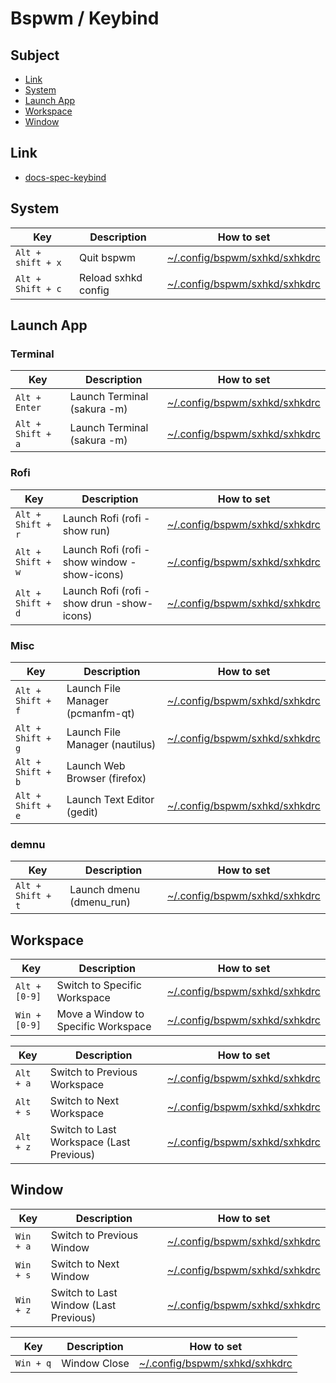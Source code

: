 
# Bspwm / Keybind


## Subject

* [Link](#link)
* [System](#system)
* [Launch App](#launch-app)
* [Workspace](#workspace)
* [Window](#window)


## Link

* [docs-spec-keybind](../../../docs/spec/Keybind.md)


## System

| Key | Description | How to set |
| --- | --- | --- |
| `Alt + shift + x` | Quit bspwm | [~/.config/bspwm/sxhkd/sxhkdrc](config/sxhkd/sxhkdrc#) |
| `Alt + Shift + c` | Reload sxhkd config | [~/.config/bspwm/sxhkd/sxhkdrc](config/sxhkd/sxhkdrc#L37) |


## Launch App

### Terminal

| Key | Description | How to set |
| --- | --- | --- |
| `Alt + Enter` | Launch Terminal (sakura -m) | [~/.config/bspwm/sxhkd/sxhkdrc](config/sxhkd/sxhkdrc#) |
| `Alt + Shift + a` | Launch Terminal (sakura -m) | [~/.config/bspwm/sxhkd/sxhkdrc](config/sxhkd/sxhkdrc#) |

### Rofi

| Key | Description | How to set |
| --- | --- | --- |
| `Alt + Shift + r` | Launch Rofi (rofi -show run) | [~/.config/bspwm/sxhkd/sxhkdrc](config/sxhkd/sxhkdrc#) |
| `Alt + Shift + w` | Launch Rofi (rofi -show window -show-icons) | [~/.config/bspwm/sxhkd/sxhkdrc](config/sxhkd/sxhkdrc#) |
| `Alt + Shift + d` | Launch Rofi (rofi -show drun -show-icons) | [~/.config/bspwm/sxhkd/sxhkdrc](config/sxhkd/sxhkdrc#) |

### Misc

| Key | Description | How to set |
| --- | --- | --- |
| `Alt + Shift + f` | Launch File Manager (pcmanfm-qt) | [~/.config/bspwm/sxhkd/sxhkdrc](config/sxhkd/sxhkdrc#) |
| `Alt + Shift + g` | Launch File Manager (nautilus) | [~/.config/bspwm/sxhkd/sxhkdrc](config/sxhkd/sxhkdrc#) |
| `Alt + Shift + b` | Launch Web Browser (firefox) |
| `Alt + Shift + e` | Launch Text Editor (gedit) | [~/.config/bspwm/sxhkd/sxhkdrc](config/sxhkd/sxhkdrc#) |


### demnu

| Key | Description | How to set |
| --- | --- | --- |
| `Alt + Shift + t` | Launch dmenu (dmenu_run) | [~/.config/bspwm/sxhkd/sxhkdrc](config/sxhkd/sxhkdrc#) |


## Workspace

| Key | Description | How to set |
| --- | --- | --- |
| `Alt + [0-9]` | Switch to Specific Workspace | [~/.config/bspwm/sxhkd/sxhkdrc](config/sxhkd/sxhkdrc#) |
| `Win + [0-9]` | Move a Window to Specific Workspace | [~/.config/bspwm/sxhkd/sxhkdrc](config/sxhkd/sxhkdrc#) |

| Key | Description | How to set |
| --- | --- | --- |
| `Alt + a` | Switch to Previous Workspace | [~/.config/bspwm/sxhkd/sxhkdrc](config/sxhkd/sxhkdrc#) |
| `Alt + s` | Switch to Next Workspace | [~/.config/bspwm/sxhkd/sxhkdrc](config/sxhkd/sxhkdrc#) |
| `Alt + z` | Switch to Last Workspace (Last Previous) | [~/.config/bspwm/sxhkd/sxhkdrc](config/sxhkd/sxhkdrc#) |


## Window

| Key | Description | How to set |
| --- | --- | --- |
| `Win + a` | Switch to Previous Window | [~/.config/bspwm/sxhkd/sxhkdrc](config/sxhkd/sxhkdrc#) |
| `Win + s` | Switch to Next Window | [~/.config/bspwm/sxhkd/sxhkdrc](config/sxhkd/sxhkdrc#) |
| `Win + z` | Switch to Last Window (Last Previous) | [~/.config/bspwm/sxhkd/sxhkdrc](config/sxhkd/sxhkdrc#) |


| Key | Description | How to set |
| --- | --- | --- |
| `Win + q` | Window Close | [~/.config/bspwm/sxhkd/sxhkdrc](config/sxhkd/sxhkdrc#) |

